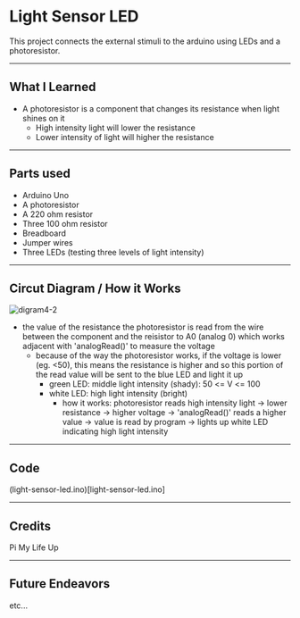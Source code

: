 # Light Sensor LED

This project connects the external stimuli to the arduino using LEDs and a photoresistor.

---

## What I Learned
- A photoresistor is a component that changes its resistance when light shines on it
  - High intensity light will lower the resistance
  - Lower intensity of light will higher the resistance

---

## Parts used
- Arduino Uno
- A photoresistor
- A 220 ohm resistor
- Three 100 ohm resistor
- Breadboard
- Jumper wires
- Three LEDs (testing three levels of light intensity)

---

## Circut Diagram / How it Works

![digram4-2](https://github.com/user-attachments/assets/c9d28323-bb1f-4eff-9138-a235e2250156)

- the value of the resistance the photoresistor is read from the wire between the component and the reisistor to A0 (analog 0) which works
  adjacent with 'analogRead()' to measure the voltage
  - because of the way the photoresistor works, if the voltage is lower (eg. <50), this means the resistance is higher and so this portion of the
    read value will be sent to the blue LED and light it up
    - green LED: middle light intensity (shady): 50 <= V <= 100
    - white LED: high light intensity (bright)
      - how it works: photoresistor reads high intensity light -> lower resistance -> higher voltage -> 'analogRead()' reads a higher value ->
        value is read by program -> lights up white LED indicating high light intensity

---

## Code

(light-sensor-led.ino)[light-sensor-led.ino]

---

## Credits

Pi My Life Up

---

## Future Endeavors

etc...


